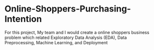 # Online-Shoppers-Purchasing-Intention
For this project, My team and I would create a online shoppers business problem which related Exploratory Data Analysis (EDA), Data Preprocessing, Machine Learning, and Deployment
